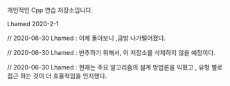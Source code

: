 
개인적인 Cpp 연습 저장소입니다.

Lhamed 
2020-2-1


// 2020-06-30 Lhamed : 이제 돌아보니 ,금방 나가떨어졌다. 

// 2020-06-30 Lhamed : 반추하기 위해서, 이 저장소를 삭제하지 않을 예정이다. 

// 2020-06-30 Lhamed : 현재는 주요 알고리즘의 설계 방법론을 익혔고 , 유형 별로 접근 하는 것이 더 효율적임을 인지했다. 
